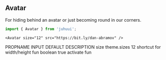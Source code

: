 ## Avatar

For hiding behind an avatar or just becoming round in our corners.

```js
import { Avatar } from 'juhuui';
```

```js-live
<Avatar size="12" src="https://bit.ly/dan-abramov" />
```

<TableBox>
  <tr>
    <th>PROPNAME</th>
    <th>INPUT</th>
    <th>DEFAULT</th>
    <th>DESCRIPTION</th>
  </tr>
  <tr>
    <th>size</th>
    <th>theme.sizes</th>
    <th>12</th>
    <th>shortcut for width/height</th>
  </tr>
  <tr>
    <th>fun</th>
    <th>boolean</th>
    <th>true</th>
    <th>activate fun</th>
  </tr>
</TableBox>
